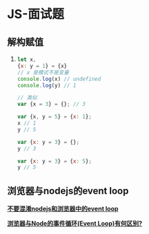 # JS-面试题

## 解构赋值

1. ```js
   let x,
   {x: y = 1} = {x}
   // x 是模式不是变量
   console.log(x) // undefined
   console.log(y) // 1
   
   // 类似
   var {x = 3} = {}; // 3
   
   var {x, y = 5} = {x: 1};
   x // 1
   y // 5
   
   var {x: y = 3} = {};
   y // 3
   
   var {x: y = 3} = {x: 5};
   y // 5
   ```

   

## 浏览器与nodejs的event loop

[**不要混淆nodejs和浏览器中的event loop**](https://cnodejs.org/topic/5a9108d78d6e16e56bb80882)

[**浏览器与Node的事件循环(Event Loop)有何区别?**](https://zhuanlan.zhihu.com/p/54882306)